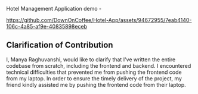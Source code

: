 Hotel Management Application demo - 

https://github.com/DownOnCoffee/Hotel-App/assets/94672955/7eab4140-106c-4a85-af9e-40835898eceb

## Clarification of Contribution
I, Manya Raghuvanshi, would like to clarify that I've written the entire codebase from scratch, including the frontend and backend. I encountered technical difficulties that prevented me from pushing the frontend code from my laptop. In order to ensure the timely delivery of the project, my friend kindly assisted me by pushing the frontend code from their laptop.





